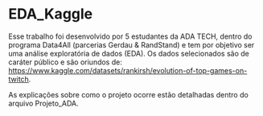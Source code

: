 # EDA_Kaggle
Esse trabalho foi desenvolvido por 5 estudantes da ADA TECH, dentro do programa Data4All (parcerias Gerdau & RandStand) e tem por objetivo ser uma análise exploratória de dados (EDA). Os dados selecionados são de caráter público e são oriundos de: https://www.kaggle.com/datasets/rankirsh/evolution-of-top-games-on-twitch.

As explicações sobre como o projeto ocorre estão detalhadas dentro do arquivo Projeto_ADA.
